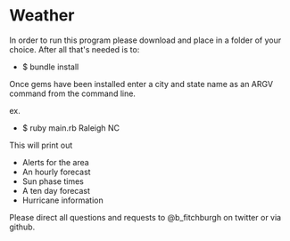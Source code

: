 # Weather

In order to run this program please download and place in a folder of your choice.  After all that's needed is to:

- $ bundle install

Once gems have been installed enter a city and state name as an ARGV command from the command line.

ex.
- $ ruby main.rb Raleigh NC

This will print out

- Alerts for the area
- An hourly forecast
- Sun phase times
- A ten day forecast
- Hurricane information

Please direct all questions and requests to @b_fitchburgh on twitter or via github.  
